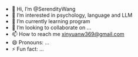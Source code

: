 - 👋 Hi, I’m @SerendityWang
- 👀 I’m interested in psychology, language and LLM
- 🌱 I’m currently learning program
- 💞️ I’m looking to collaborate on ...
- 📫 How to reach me xinyuanw369@gmail.com
- 😄 Pronouns: ...
- ⚡ Fun fact: ...

<!---
SerendityWang/SerendityWang is a ✨ special ✨ repository because its `README.md` (this file) appears on your GitHub profile.
You can click the Preview link to take a look at your changes.
--->
